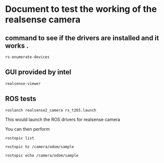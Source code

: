 # Document to test the working of the realsense camera


## command to see if the drivers are installed and it works .

```
rs-enumerate-devices
```


## GUI provided by  intel 

```
realsense-viewer
```


## ROS tests

```
roslanch realsense2_camera rs_t265.launch
```



This would launch the ROS drivers for realsense camera 

You can then perform 

```
rostopic list

rostopic hz /camera/odom/sample

rostopic echo /camera/odom/sample

```
